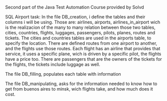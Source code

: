 Second part of the Java Test Automation Course provided by Solvd

SQL Airport task: In the file DB_creation, i define the tables and their columns i will be using. Those are: airlines, airports, airlines_in_airport wich is the realizacion of the many to many relation between those two tables, cities, countries, flights, luggages, passengers, pilots, planes, routes and tickets. The cities and countries tables are used in the airports table, to specify the location. There are defined routes from one airport to another, and the flights use those routes. Each flight has an airline that provides that service, it uses a specific plane, wich is driven by a specific pilot, the flights have a price too. There are passengers that are the owners of the tickets for the flights, the tickets include luggage as well.

The file DB_filling, populates each table with information

The file DB_manipulating, asks for the information needed to know how to get from buenos aires to minsk, wich flights take, and how much does it cost.